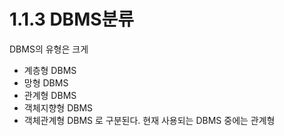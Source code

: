 # 1.1.3 DBMS분류
DBMS의 유형은 크게
- 계층형 DBMS
- 망형 DBMS
- 관계형 DBMS
- 객체지향형 DBMS
- 객체관계형 DBMS
로 구분된다.
현재 사용되는 DBMS 중에는 관계형
